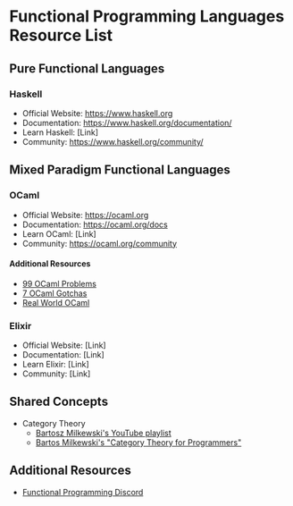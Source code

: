 
# Functional Programming Languages Resource List

## Pure Functional Languages

### Haskell
- Official Website: https://www.haskell.org
- Documentation: https://www.haskell.org/documentation/
- Learn Haskell: [Link]
- Community: https://www.haskell.org/community/


## Mixed Paradigm Functional Languages

### OCaml
- Official Website: https://ocaml.org
- Documentation: https://ocaml.org/docs
- Learn OCaml: [Link]
- Community: https://ocaml.org/community

#### Additional Resources
- [99 OCaml Problems](https://ocaml.org/exercises)
- [7 OCaml Gotchas]("https://dev.to/chshersh/7-ocaml-gotchas-207e")
- [Real World OCaml](https://dev.realworldocaml.org/)

### Elixir
- Official Website: [Link]
- Documentation: [Link]
- Learn Elixir: [Link]
- Community: [Link]

## Shared Concepts
- Category Theory
	* [Bartosz Milkewski's YouTube playlist](https://youtube.com/playlist?list=PLbgaMIhjbmEnaH_LTkxLI7FMa2HsnawM_&si=eTD42ZJk1Kpf7cgr)
	* [Bartos Milkewski's "Category Theory for Programmers"](https://bartoszmilewski.com/2014/10/28/category-theory-for-programmers-the-preface/)

## Additional Resources
- [Functional Programming Discord](https://discord.com/invite/kENVVQ5)
